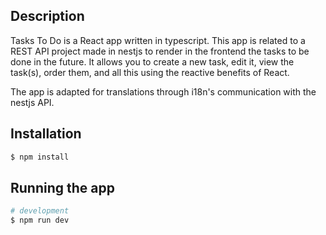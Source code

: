 ## Description

Tasks To Do is a React app written in typescript. This app is related to a REST API project made in nestjs to render in the frontend the tasks to be done in the future. It allows you to create a new task, edit it, view the task(s), order them, and all this using the reactive benefits of React.

The app is adapted for translations through i18n's communication with the nestjs API.

## Installation

```bash
$ npm install
```

## Running the app

```bash
# development
$ npm run dev
```
